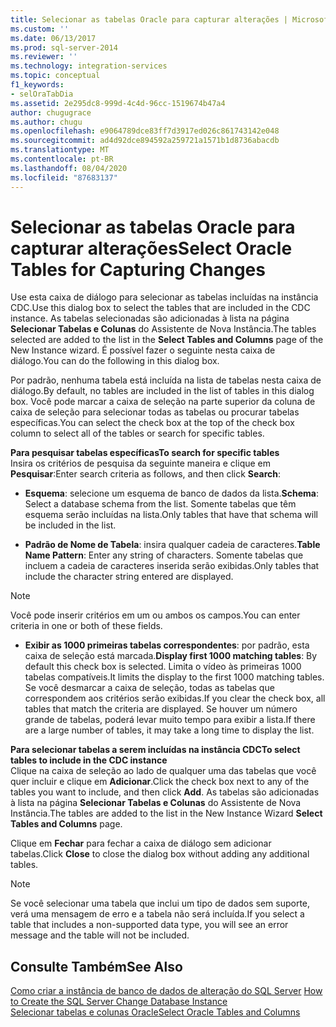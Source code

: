 ```yaml
---
title: Selecionar as tabelas Oracle para capturar alterações | Microsoft Docs
ms.custom: ''
ms.date: 06/13/2017
ms.prod: sql-server-2014
ms.reviewer: ''
ms.technology: integration-services
ms.topic: conceptual
f1_keywords:
- selOraTabDia
ms.assetid: 2e295dc8-999d-4c4d-96cc-1519674b47a4
author: chugugrace
ms.author: chugu
ms.openlocfilehash: e9064789dce83ff7d3917ed026c861743142e048
ms.sourcegitcommit: ad4d92dce894592a259721a1571b1d8736abacdb
ms.translationtype: MT
ms.contentlocale: pt-BR
ms.lasthandoff: 08/04/2020
ms.locfileid: "87683137"
---
```

# <a name="select-oracle-tables-for-capturing-changes"></a><span data-ttu-id="99c44-102">Selecionar as tabelas Oracle para capturar alterações</span><span class="sxs-lookup"><span data-stu-id="99c44-102">Select Oracle Tables for Capturing Changes</span></span>
  <span data-ttu-id="99c44-103">Use esta caixa de diálogo para selecionar as tabelas incluídas na instância CDC.</span><span class="sxs-lookup"><span data-stu-id="99c44-103">Use this dialog box to select the tables that are included in the CDC instance.</span></span> <span data-ttu-id="99c44-104">As tabelas selecionadas são adicionadas à lista na página **Selecionar Tabelas e Colunas** do Assistente de Nova Instância.</span><span class="sxs-lookup"><span data-stu-id="99c44-104">The tables selected are added to the list in the **Select Tables and Columns** page of the New Instance wizard.</span></span> <span data-ttu-id="99c44-105">É possível fazer o seguinte nesta caixa de diálogo.</span><span class="sxs-lookup"><span data-stu-id="99c44-105">You can do the following in this dialog box.</span></span>  
  
 <span data-ttu-id="99c44-106">Por padrão, nenhuma tabela está incluída na lista de tabelas nesta caixa de diálogo.</span><span class="sxs-lookup"><span data-stu-id="99c44-106">By default, no tables are included in the list of tables in this dialog box.</span></span> <span data-ttu-id="99c44-107">Você pode marcar a caixa de seleção na parte superior da coluna de caixa de seleção para selecionar todas as tabelas ou procurar tabelas específicas.</span><span class="sxs-lookup"><span data-stu-id="99c44-107">You can select the check box at the top of the check box column to select all of the tables or search for specific tables.</span></span>  
  
 <span data-ttu-id="99c44-108">**Para pesquisar tabelas específicas**</span><span class="sxs-lookup"><span data-stu-id="99c44-108">**To search for specific tables**</span></span>  
 <span data-ttu-id="99c44-109">Insira os critérios de pesquisa da seguinte maneira e clique em **Pesquisar**:</span><span class="sxs-lookup"><span data-stu-id="99c44-109">Enter search criteria as follows, and then click **Search**:</span></span>  
  
-   <span data-ttu-id="99c44-110">**Esquema**: selecione um esquema de banco de dados da lista.</span><span class="sxs-lookup"><span data-stu-id="99c44-110">**Schema**: Select a database schema from the list.</span></span> <span data-ttu-id="99c44-111">Somente tabelas que têm esquema serão incluídas na lista.</span><span class="sxs-lookup"><span data-stu-id="99c44-111">Only tables that have that schema will be included in the list.</span></span>  
  
-   <span data-ttu-id="99c44-112">**Padrão de Nome de Tabela**: insira qualquer cadeia de caracteres.</span><span class="sxs-lookup"><span data-stu-id="99c44-112">**Table Name Pattern**: Enter any string of characters.</span></span> <span data-ttu-id="99c44-113">Somente tabelas que incluem a cadeia de caracteres inserida serão exibidas.</span><span class="sxs-lookup"><span data-stu-id="99c44-113">Only tables that include the character string entered are displayed.</span></span>  
  
> [!NOTE]  
>  <span data-ttu-id="99c44-114">Você pode inserir critérios em um ou ambos os campos.</span><span class="sxs-lookup"><span data-stu-id="99c44-114">You can enter criteria in one or both of these fields.</span></span>  
  
-   <span data-ttu-id="99c44-115">**Exibir as 1000 primeiras tabelas correspondentes**: por padrão, esta caixa de seleção está marcada.</span><span class="sxs-lookup"><span data-stu-id="99c44-115">**Display first 1000 matching tables**: By default this check box is selected.</span></span> <span data-ttu-id="99c44-116">Limita o vídeo às primeiras 1000 tabelas compatíveis.</span><span class="sxs-lookup"><span data-stu-id="99c44-116">It limits the display to the first 1000 matching tables.</span></span> <span data-ttu-id="99c44-117">Se você desmarcar a caixa de seleção, todas as tabelas que correspondem aos critérios serão exibidas.</span><span class="sxs-lookup"><span data-stu-id="99c44-117">If you clear the check box, all tables that match the criteria are displayed.</span></span> <span data-ttu-id="99c44-118">Se houver um número grande de tabelas, poderá levar muito tempo para exibir a lista.</span><span class="sxs-lookup"><span data-stu-id="99c44-118">If there are a large number of tables, it may take a long time to display the list.</span></span>  
  
 <span data-ttu-id="99c44-119">**Para selecionar tabelas a serem incluídas na instância CDC**</span><span class="sxs-lookup"><span data-stu-id="99c44-119">**To select tables to include in the CDC instance**</span></span>  
 <span data-ttu-id="99c44-120">Clique na caixa de seleção ao lado de qualquer uma das tabelas que você quer incluir e clique em **Adicionar**.</span><span class="sxs-lookup"><span data-stu-id="99c44-120">Click the check box next to any of the tables you want to include, and then click **Add**.</span></span> <span data-ttu-id="99c44-121">As tabelas são adicionadas à lista na página **Selecionar Tabelas e Colunas** do Assistente de Nova Instância.</span><span class="sxs-lookup"><span data-stu-id="99c44-121">The tables are added to the list in the New Instance Wizard **Select Tables and Columns** page.</span></span>  
  
 <span data-ttu-id="99c44-122">Clique em **Fechar** para fechar a caixa de diálogo sem adicionar tabelas.</span><span class="sxs-lookup"><span data-stu-id="99c44-122">Click **Close** to close the dialog box without adding any additional tables.</span></span>  
  
> [!NOTE]  
>  <span data-ttu-id="99c44-123">Se você selecionar uma tabela que inclui um tipo de dados sem suporte, verá uma mensagem de erro e a tabela não será incluída.</span><span class="sxs-lookup"><span data-stu-id="99c44-123">If you select a table that includes a non-supported data type, you will see an error message and the table will not be included.</span></span>  
  
## <a name="see-also"></a><span data-ttu-id="99c44-124">Consulte Também</span><span class="sxs-lookup"><span data-stu-id="99c44-124">See Also</span></span>  
 <span data-ttu-id="99c44-125">[Como criar a instância de banco de dados de alteração do SQL Server](how-to-create-the-sql-server-change-database-instance.md) </span><span class="sxs-lookup"><span data-stu-id="99c44-125">[How to Create the SQL Server Change Database Instance](how-to-create-the-sql-server-change-database-instance.md) </span></span>  
 [<span data-ttu-id="99c44-126">Selecionar tabelas e colunas Oracle</span><span class="sxs-lookup"><span data-stu-id="99c44-126">Select Oracle Tables and Columns</span></span>](select-oracle-tables-and-columns.md)  
  
  
